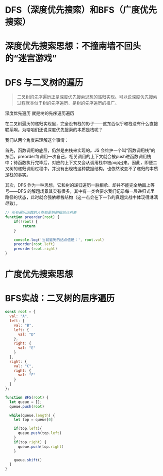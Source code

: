 # DFS（深度优先搜索）和BFS（广度优先搜索）

# 深度优先搜索思想：不撞南墙不回头的“迷宫游戏”


# DFS 与二叉树的遍历

>二叉树的先序遍历正是深度优先搜索思想的递归实现。可以说深度优先搜索过程就类似于树的先序遍历、是树的先序遍历的推广。

深度优先遍历 就是树的先序遍历遍历

在二叉树遍历的递归实现里，完全没有栈的影子——这东西似乎和栈没有什么直接联系啊，为啥咱们还说深度优先搜索的本质是栈呢？

我们从两个角度来理解这个事情：

首先，函数调用的底层，仍然是由栈来实现的。JS 会维护一个叫“函数调用栈”的东西，preorder每调用一次自己，相关调用的上下文就会被push进函数调用栈中；待函数执行完毕后，对应的上下文又会从调用栈中被pop出来。因此，即便二叉树的递归调用过程中，并没有出现栈这种数据结构，也依然改变不了递归的本质是栈的事实。

其次，DFS 作为一种思想，它和树的递归遍历一脉相承、却并不能完全地画上等号——DFS 的解题场景其实有很多，其中有一类会要求我们记录每一层递归式里路径的状态，此时就会强依赖栈结构（这一点会在下一节的真题实战中体现得淋漓尽致）。

```js
// 所有遍历函数的入参都是树的根结点对象
function preorder(root) {
    if(!root) {
        return 
    }
     
    console.log('当前遍历的结点值是：', root.val)  
    preorder(root.left)  
    preorder(root.right)
}
```

# 广度优先搜索思想
# BFS实战：二叉树的层序遍历
```js
const root = {
  val: "A",
  left: {
    val: "B",
    left: {
      val: "D"
    },
    right: {
      val: "E"
    }
  },
  right: {
    val: "C",
    right: {
      val: "F"
    }
  }
};
```
```js
function BFS(root) {
  let queue = [];
  queue.push(root)

  while(queue.length) {
    let top = queue[0]

    if(top.left){
      queue.push(top.left)
    }
    if(top.right) {
      queue.push(top.right)
    }

    queue.shift()
  }
}
```
